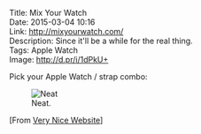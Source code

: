 Title: Mix Your Watch  
Date: 2015-03-04 10:16  
Link: http://mixyourwatch.com/  
Description: Since it'll be a while for the real thing.  
Tags: Apple Watch  
Image: http://d.pr/i/1dPkU+  

Pick your Apple Watch / strap combo:

<figure>
	<img src="http://d.pr/i/1dPkU+" alt="Neat" title="Neat">
	<figcaption>Neat.</figcaption>
</figure>

[From [Very Nice Website][verynicewebsite]]

[verynicewebsite]: http://verynicewebsite.net/2015/03/mixyourwatch/ "Source post from John Moltz"